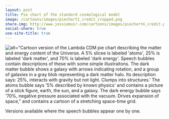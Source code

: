 ```yaml
---
layout: post
title: Pie chart of the standard cosmological model
image: /cartoons/images/piechart1_credit_cropped.png
share-img: http://www.jessiemuir.com/cartoons/images/piechart4_credit.png
social-share: true
use-site-title: true
---
```


![alt="Cartoon version of the Lambda CDM pie chart describing the matter and energy content of the Universe. A 5\% slicee is labeled 'atoms', 25\% is labeled 'dark matter', and 70\% is labeled 'dark energy'. Speech bubbles contain descriptions of these with some simple illustraitons. The dark matter bubble shows a galaxy with arrows indicating rotation, and a group of galaxies in a gray blob representing a dark matter halo. Its description says: 25\%, interacts with gravity but not light. Clumps into structures.' The atoms bubble says '5\% described by known physics' and contains a picture of a stick figure, earth, the sun, and a galaxy. The dark energy bubble says '70\%, negative pressure associated with the vacuum. Drives expansion of space," and contains a cartoon of a stretching space-time grid.](/cartoons/images/piechart4_credit.png)

Versions available where the speech bubbles appear one by one. 
